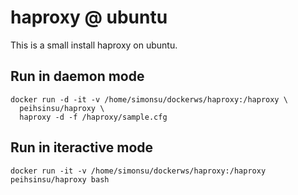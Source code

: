 # haproxy @ ubuntu

This is a small install haproxy on ubuntu.

## Run in daemon mode

```
docker run -d -it -v /home/simonsu/dockerws/haproxy:/haproxy \
  peihsinsu/haproxy \
  haproxy -d -f /haproxy/sample.cfg
```

## Run in iteractive mode

```
docker run -it -v /home/simonsu/dockerws/haproxy:/haproxy peihsinsu/haproxy bash
```


